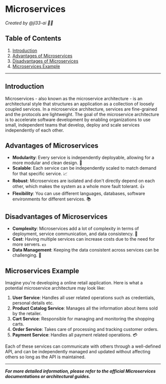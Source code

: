 # Microservices

*Created by @jl33-ai 👦🏻*

## Table of Contents
1. [Introduction](#introduction)
2. [Advantages of Microservices](#advantages-of-microservices)
3. [Disadvantages of Microservices](#disadvantages-of-microservices)
4. [Microservices Example](#microservices-example)

---
<a name="introduction"></a>
## Introduction

Microservices - also known as the microservice architecture - is an architectural style that structures an application as a collection of loosely coupled services. In a microservice architecture, services are fine-grained and the protocols are lightweight. The goal of the microservice architecture is to accelerate software development by enabling organizations to use small, independent teams that develop, deploy and scale services independently of each other.

<a name="advantages-of-microservices"></a>
## Advantages of Microservices

- **Modularity**: Every service is independently deployable, allowing for a more modular and clean design. 🧩
- **Scalable**: Each service can be independently scaled to match demand for that specific service. 📈
- **Robust**: Microservices are isolated and don't directly depend on each other, which makes the system as a whole more fault tolerant. 👍
- **Flexibility**: You can use different languages, databases, software environments for different services. 📚

<a name="disadvantages-of-microservices"></a>
## Disadvantages of Microservices

- **Complexity**: Microservices add a lot of complexity in terms of deployment, service communication, and data consistency. 🤔
- **Cost**: Having multiple services can increase costs due to the need for more servers. 💵
- **Data Management**: Keeping the data consistent across services can be challenging. 🔄

<a name="microservices-example"></a>
## Microservices Example

Imagine you're developing a online retail application. Here is what a potential microservice architecture may look like:

1. **User Service**: Handles all user related operations such as credentials, personal details etc.
2. **Product Catalog Service**: Manages all the information about items sold by the retailer.
3. **Cart Service**: Responsible for managing and monitoring the shopping carts.
4. **Order Service**: Takes care of processing and tracking customer orders.
5. **Payment Service**: Handles all payment related operations. 💳

Each of these services can communicate with others through a well-defined API, and can be independently managed and updated without affecting others so long as the API is maintained.

---
***For more detailed information, please refer to the official Microservices documentations or architectural guides.***